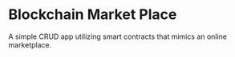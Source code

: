 # Blockchain Market Place
A simple CRUD app utilizing smart contracts that mimics an online marketplace. 